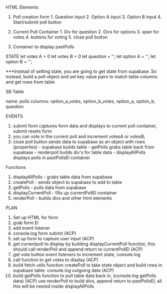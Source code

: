 HTML Elements
  1. Poll creation form
    1. Question input
    2. Option A input
    3. Option B input
    4. Start/submit poll button

  2. Current Poll Container
    1. Div for question
    2. Divs for options
    3. span for votes
    4. buttons for voting
    5. close poll button

  3. Container to display pastPolls

STATE
  let votes A = 0
  let votes B = 0
  let question = '';
  let option A = '';
  let option B = '';

***Instead of setting state, you are going to get state from supabase. So instead, build a poll object and set key value pairs to match table columns and get rows from table

SB Table

  name: polls
  columns: option_a_votes, option_b_votes, option_a, option_b, question

EVENTS

  1. submit form captures form data and displays to current poll container, submit resets form
  2. you can vote in the current poll and increment votesA or votesB;
  3. close poll button sends data to supabase as an object with rows (properties)
    - supabase builds table
    - getPolls grabs table back from supabase
    - renderpoll builds div's for table data
    - displayAllPolls displays polls in pastPollsEl container

Functions

  1. displayAllPolls - grabs table data from supabase
  2. createPoll - sends object to supabase to add to table
  3. getPolls - pulls data from supabase
  4. displayCurrentPoll - fills up currentPollEl container
  5. renderPoll - builds divs and other html elements

PLAN

  1. Set up HTML for form
  2. grab form El 
  3. add event listener
  4. console.log form submit (ACP)
  5. set up form to capture user input (ACP)
  6. get currentpoll to display by building displayCurrentPoll function, this should call renderPoll and append return to currentPollEl (ACP)
  7. get vote button event listeners to increment state, console.log
  8. call function to get votes to display (ACP)
  9. build fetch-utils function createPoll to take state object and build rows in supabase table. console.log outgoing data (ACP)
  10. build getPolls function to pull table data back in, (console.log getPolls data) (ACP) use renderPoll to build divs, append return to pastPollsEl, all this will be nested inside displayAllPolls